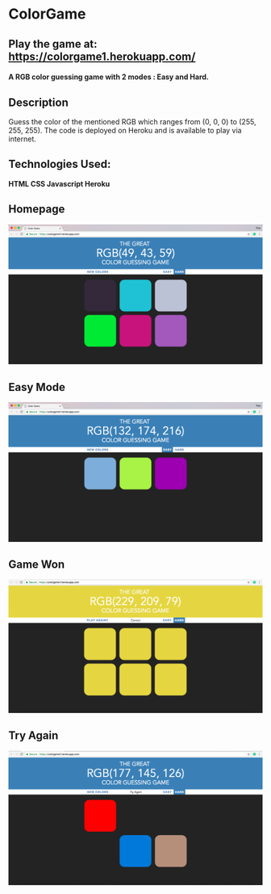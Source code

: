 # **ColorGame**

## **Play the game at:** https://colorgame1.herokuapp.com/

#### A RGB color guessing game with 2 modes : Easy and Hard.

## Description
Guess the color of the mentioned RGB which ranges from (0, 0, 0) to (255, 255, 255). The code is deployed on Heroku and is available to play via internet.

## **Technologies Used:**

**HTML
CSS
Javascript
Heroku**

## **Homepage**
![Alt text](images/homepage.png?raw=true) 

## **Easy Mode**
![Alt text](images/easy_mode.png?raw=true) 

## **Game Won**
![Alt text](images/game_won.png?raw=true) 

## **Try Again**
![Alt text](images/try_again.png?raw=true) 

